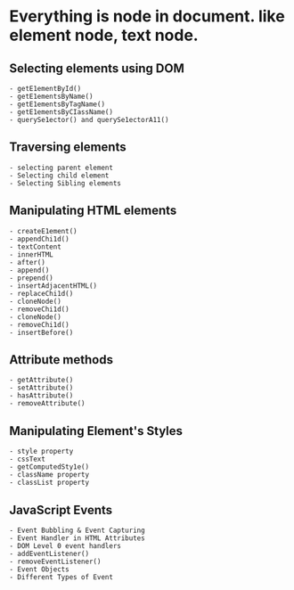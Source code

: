 # Everything is node in document. like element node, text node.

## Selecting elements using DOM

    - getE1ementById()
    - getE1ementsByName()
    - getE1ementsByTagName()
    - getE1ementsByCIassName()
    - querySe1ector() and querySe1ectorA11()

## Traversing elements

    - selecting parent element
    - Selecting child element
    - Selecting Sibling elements

## Manipulating HTML elements

    - createE1ement()
    - appendChi1d()
    - textContent
    - innerHTML
    - after()
    - append()
    - prepend()
    - insertAdjacentHTML()
    - replaceChi1d()
    - cloneNode()
    - removeChi1d()
    - cloneNode()
    - removeChi1d()
    - insertBefore()

## Attribute methods

    - getAttribute()
    - setAttribute()
    - hasAttribute()
    - removeAttribute()

## Manipulating Element's Styles

    - style property
    - cssText
    - getComputedSty1e()
    - className property
    - classList property

## JavaScript Events

    - Event Bubbling & Event Capturing
    - Event Handler in HTML Attributes
    - DOM Level 0 event handlers
    - addEventListener()
    - removeEventListener()
    - Event Objects
    - Different Types of Event